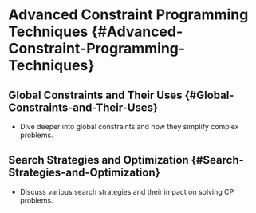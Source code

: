 
# Advanced Constraint Programming Techniques {#Advanced-Constraint-Programming-Techniques}

## Global Constraints and Their Uses {#Global-Constraints-and-Their-Uses}
- Dive deeper into global constraints and how they simplify complex problems.
  

## Search Strategies and Optimization {#Search-Strategies-and-Optimization}
- Discuss various search strategies and their impact on solving CP problems.
  
